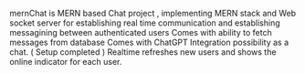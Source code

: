 mernChat is MERN based Chat project , implementing MERN stack and Web socket server for establishing real time communication and establishing messagining between authenticated users
Comes with ability to fetch messages from database 
Comes with ChatGPT Integration possibility as a chat. ( Setup completed ) 
Realtime refreshes new users and shows the online indicator for each user.
